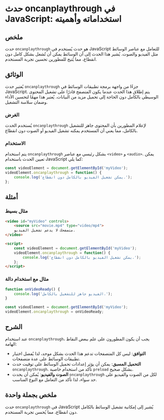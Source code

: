 <!--
Meta Description: # حدث oncanplaythrough في JavaScript: استخداماته وأهميته ## ملخص حدث `oncanplaythrough` هو حدث يُستخدم في JavaScript للتعامل مع عناصر الوسائط مثل الفي...
Meta Keywords: oncanplaythrough, javascript, حدث, الوسائط, الفيديو
-->

# حدث oncanplaythrough في JavaScript: استخداماته وأهميته

## ملخص
حدث `oncanplaythrough` هو حدث يُستخدم في JavaScript للتعامل مع عناصر الوسائط مثل الفيديو والصوت. يُشير هذا الحدث إلى أن الوسائط يمكن أن تُشغل بشكل كامل دون انقطاع، مما يُتيح للمطورين تحسين تجربة المستخدم.

## الوثائق
يُعتبر حدث `oncanplaythrough` جزءًا من واجهة برمجة تطبيقات الوسائط في JavaScript. يتم إطلاق هذا الحدث عندما يكون المتصفح قادرًا على تشغيل المحتوى الوسيطي بالكامل دون الحاجة إلى تحميل مزيد من البيانات. يُعتبر هذا مهمًا لتحسين الأداء وضمان سلاسة التشغيل.

### الغرض
يُستخدم الحدث `oncanplaythrough` لإعلام المطورين بأن المحتوى جاهز للتشغيل بالكامل، مما يعني أن المستخدم يمكنه تشغيل الفيديو أو الصوت دون انقطاع.

### الاستخدام
يتم استخدام `oncanplaythrough` بشكل رئيسي مع عناصر `<video>` و `<audio>`. يمكن تعيين الحدث باستخدام JavaScript كما يلي:

```javascript
const videoElement = document.getElementById('myVideo');
videoElement.oncanplaythrough = function() {
    console.log('يمكن تشغيل الفيديو بالكامل دون انقطاع.');
};
```

## أمثلة
### مثال بسيط
```html
<video id="myVideo" controls>
    <source src="movie.mp4" type="video/mp4">
    متصفحك لا يدعم تشغيل الفيديو.
</video>

<script>
    const videoElement = document.getElementById('myVideo');
    videoElement.oncanplaythrough = function() {
        console.log('يمكن تشغيل الفيديو بالكامل دون انقطاع.');
    };
</script>
```

### مثال مع استخدام دالة
```javascript
function onVideoReady() {
    console.log('الفيديو جاهز للتشغيل بالكامل.');
}

const videoElement = document.getElementById('myVideo');
videoElement.oncanplaythrough = onVideoReady;
```

## الشرح
عند استخدام `oncanplaythrough`، يجب أن يكون المطورون على علم ببعض النقاط الهامة:

- **التوافق**: ليس كل المتصفحات تدعم هذا الحدث بشكل موحد، لذا يُفضل اختبار تطبيقات الوسائط على عدة متصفحات.
- **التحميل المسبق**: يمكن أن يؤثر إعدادات تحميل الوسائط على توقيت حدث `oncanplaythrough`. تأكد من استخدام خاصية `preload` بشكل صحيح.
- **الصوت والفيديو**: يُمكن أن يحدث `oncanplaythrough` لكل من الصوت والفيديو على حد سواء، لذا تأكد من التعامل مع النوع المناسب.

## ملخص بجملة واحدة
حدث `oncanplaythrough` في JavaScript يُشير إلى إمكانية تشغيل الوسائط بالكامل دون انقطاع، مما يُحسن تجربة المستخدم.